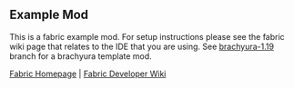 ## Example Mod

This is a fabric example mod. For setup instructions please see the fabric wiki page that relates to the IDE that you
are using. See [brachyura-1.19](https://github.com/tyap-lyap/template-mod/tree/brachyura-1.19) branch for a brachyura template mod.

[Fabric Homepage](https://fabricmc.net) | [Fabric Developer Wiki](https://fabricmc.net/wiki/tutorial:setup)
